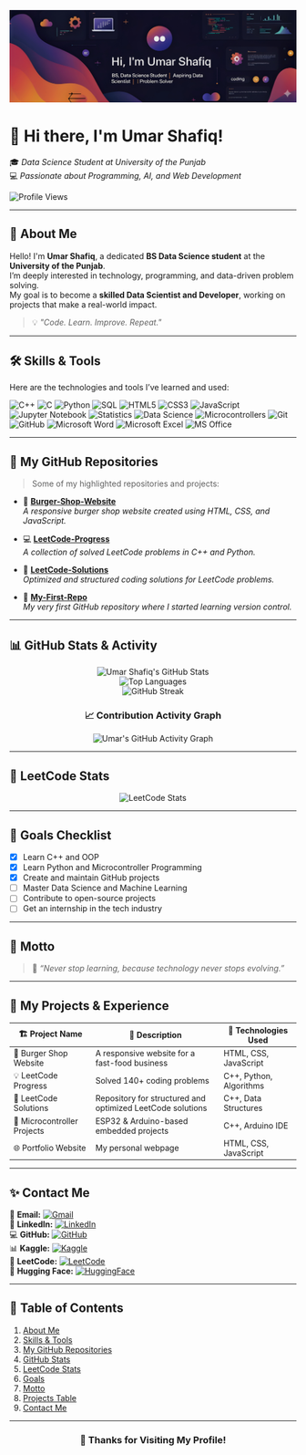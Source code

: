 <!-- 🖼️ Animated Banner -->
![Welcome Banner](https://raw.githubusercontent.com/Umar123-git/leetcode-progress/main/banner.png.png)

# 👋 Hi there, I'm **Umar Shafiq**!  
🎓 *Data Science Student at University of the Punjab*  
💻 *Passionate about Programming, AI, and Web Development*  

![Profile Views](https://komarev.com/ghpvc/?username=Umar123-git&color=blueviolet&style=for-the-badge)

---

## 🧭 About Me

Hello! I'm **Umar Shafiq**, a dedicated **BS Data Science student** at the **University of the Punjab**.  
I’m deeply interested in technology, programming, and data-driven problem solving.  
My goal is to become a **skilled Data Scientist and Developer**, working on projects that make a real-world impact.  

> 💡 *"Code. Learn. Improve. Repeat."*

---

## 🛠️ Skills & Tools

Here are the technologies and tools I’ve learned and used:

![C++](https://img.shields.io/badge/C++-00599C?style=for-the-badge&logo=c%2B%2B&logoColor=white)
![C](https://img.shields.io/badge/C-555555?style=for-the-badge&logo=c&logoColor=white)
![Python](https://img.shields.io/badge/Python-3776AB?style=for-the-badge&logo=python&logoColor=white)
![SQL](https://img.shields.io/badge/SQL-336791?style=for-the-badge&logo=postgresql&logoColor=white)
![HTML5](https://img.shields.io/badge/HTML5-E34F26?style=for-the-badge&logo=html5&logoColor=white)
![CSS3](https://img.shields.io/badge/CSS3-1572B6?style=for-the-badge&logo=css3&logoColor=white)
![JavaScript](https://img.shields.io/badge/JavaScript-F7E018?style=for-the-badge&logo=javascript&logoColor=black)
![Jupyter Notebook](https://img.shields.io/badge/Jupyter_Notebook-F37626?style=for-the-badge&logo=jupyter&logoColor=white)
![Statistics](https://img.shields.io/badge/Statistics-8A2BE2?style=for-the-badge)
![Data Science](https://img.shields.io/badge/Data_Science-FFA500?style=for-the-badge)
![Microcontrollers](https://img.shields.io/badge/ESP32/Arduino-00979D?style=for-the-badge&logo=arduino&logoColor=white)
![Git](https://img.shields.io/badge/Git-F05032?style=for-the-badge&logo=git&logoColor=white)
![GitHub](https://img.shields.io/badge/GitHub-181717?style=for-the-badge&logo=github&logoColor=white)
![Microsoft Word](https://img.shields.io/badge/Word-2B579A?style=for-the-badge&logo=microsoft-word&logoColor=white)
![Microsoft Excel](https://img.shields.io/badge/Excel-217346?style=for-the-badge&logo=microsoft-excel&logoColor=white)
![MS Office](https://img.shields.io/badge/MS_Office-DC3E15?style=for-the-badge&logo=microsoft&logoColor=white)

---

## 📂 My GitHub Repositories

> Some of my highlighted repositories and projects:

- 🍔 [**Burger-Shop-Website**](https://github.com/Umar123-git/Burger-Shop-Website)  
  *A responsive burger shop website created using HTML, CSS, and JavaScript.*

- 💻 [**LeetCode-Progress**](https://github.com/Umar123-git/LeetCode-Progress)  
  *A collection of solved LeetCode problems in C++ and Python.*

- 🧩 [**LeetCode-Solutions**](https://github.com/Umar123-git/LeetCode-Solutions)  
  *Optimized and structured coding solutions for LeetCode problems.*

- 🚀 [**My-First-Repo**](https://github.com/Umar123-git/My-First-Repo)  
  *My very first GitHub repository where I started learning version control.*

---

## 📊 GitHub Stats & Activity

<div align="center">

![Umar Shafiq's GitHub Stats](https://github-readme-stats.vercel.app/api?username=Umar123-git&show_icons=true&theme=tokyonight&hide_border=true&border_radius=15)  
![Top Languages](https://github-readme-stats.vercel.app/api/top-langs/?username=Umar123-git&layout=compact&theme=tokyonight&hide_border=true&border_radius=15)  
![GitHub Streak](https://streak-stats.demolab.com/?user=Umar123-git&theme=tokyonight&hide_border=true&border_radius=15)

### 📈 Contribution Activity Graph
![Umar's GitHub Activity Graph](https://github-readme-activity-graph.vercel.app/graph?username=Umar123-git&theme=tokyo-night&hide_border=true&area=true)

</div>

---

## 🧩 LeetCode Stats

<div align="center">

![LeetCode Stats](https://leetcard.jacoblin.cool/hyxk412IG6?theme=dark&font=JetBrains%20Mono&ext=heatmap)

</div>

---

## 🎯 Goals Checklist

- [x] Learn C++ and OOP  
- [x] Learn Python and Microcontroller Programming  
- [x] Create and maintain GitHub projects  
- [ ] Master Data Science and Machine Learning  
- [ ] Contribute to open-source projects  
- [ ] Get an internship in the tech industry  

---

## 💬 Motto

> 🌱 *“Never stop learning, because technology never stops evolving.”*

---

## 🧱 My Projects & Experience

| 🏗️ Project Name | 📖 Description | 🧰 Technologies Used |
|------------------|----------------|----------------------|
| 🍔 Burger Shop Website | A responsive website for a fast-food business | HTML, CSS, JavaScript |
| 💡 LeetCode Progress | Solved 140+ coding problems | C++, Python, Algorithms |
| 🧩 LeetCode Solutions | Repository for structured and optimized LeetCode solutions | C++, Data Structures |
| 🤖 Microcontroller Projects | ESP32 & Arduino-based embedded projects | C++, Arduino IDE |
| 🌐 Portfolio Website | My personal webpage | HTML, CSS, JavaScript |

---

## ✨ Contact Me

📧 **Email:** [![Gmail](https://img.shields.io/badge/Gmail-D14836?style=flat&logo=gmail&logoColor=white)](mailto:umaru0977@gmail.com)  
🔗 **LinkedIn:** [![LinkedIn](https://img.shields.io/badge/Umar_Shafiq-0A66C2?style=flat&logo=linkedin&logoColor=white)](https://www.linkedin.com/in/umar-shafiq-99035a353/)  
💻 **GitHub:** [![GitHub](https://img.shields.io/badge/Umar123--git-181717?style=flat&logo=github&logoColor=white)](https://github.com/Umar123-git)  
📊 **Kaggle:** [![Kaggle](https://img.shields.io/badge/Umar_Shafiq-20BEFF?style=flat&logo=kaggle&logoColor=white)](https://www.kaggle.com/mumarshafiq)  
🧠 **LeetCode:** [![LeetCode](https://img.shields.io/badge/LeetCode-Umar_Shafiq-FFA116?style=flat&logo=leetcode&logoColor=white)](https://leetcode.com/u/hyxk412IG6/)  
🤗 **Hugging Face:** [![HuggingFace](https://img.shields.io/badge/HuggingFace-Umar_Shafiq-FFD21E?style=flat&logo=huggingface&logoColor=black)](https://huggingface.co/Umar0977)

---

## 🧭 Table of Contents
1. [About Me](#-about-me)  
2. [Skills & Tools](#️-skills--tools)  
3. [My GitHub Repositories](#-my-github-repositories)  
4. [GitHub Stats](#-github-stats--activity)  
5. [LeetCode Stats](#-leetcode-stats)  
6. [Goals](#-goals-checklist)  
7. [Motto](#-motto)  
8. [Projects Table](#-my-projects--experience)  
9. [Contact Me](#-contact-me)

---

<div align="center">

### 💖 Thanks for Visiting My Profile!

</div>
